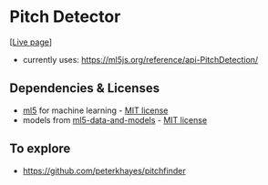 
# Pitch Detector

[[Live page](//fghibellini.com/pitch-detector/)]

- currently uses: https://ml5js.org/reference/api-PitchDetection/

## Dependencies & Licenses

- [ml5](https://github.com/ml5js/ml5-library) for machine learning  - [MIT license](https://github.com/ml5js/ml5-library/blob/main/LICENSE)
- models from [ml5-data-and-models](https://github.com/ml5js/ml5-data-and-models/tree/master) - [MIT license](https://github.com/ml5js/ml5-data-and-models/blob/master/LICENSE)

## To explore

- https://github.com/peterkhayes/pitchfinder
